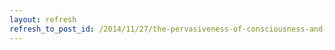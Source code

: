 ```yaml
---
layout: refresh
refresh_to_post_id: /2014/11/27/the-pervasiveness-of-consciousness-and-language
---
```

